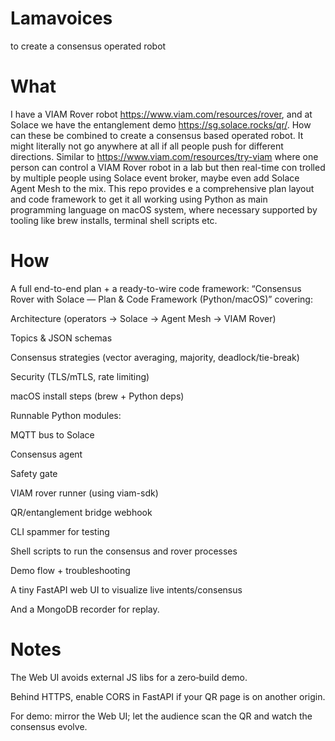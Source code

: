 # Lamavoices
to create a consensus operated robot

# What
I have a VIAM Rover robot https://www.viam.com/resources/rover, and at Solace we have the entanglement demo https://sg.solace.rocks/qr/. How can these be combined to create a consensus based operated robot. It might literally not go anywhere at all if all people push for different directions. Similar to https://www.viam.com/resources/try-viam where one person can control a VIAM Rover robot in a lab but then real-time con trolled by multiple people using Solace event broker, maybe even add Solace Agent Mesh to the mix. This repo provides e a comprehensive plan layout and code framework to get it all working using Python as main programming language on macOS system, where necessary supported by tooling like brew installs, terminal shell scripts etc.

# How
A full end-to-end plan + a ready-to-wire code framework: “Consensus Rover with Solace — Plan & Code Framework (Python/macOS)” covering:

Architecture (operators → Solace → Agent Mesh → VIAM Rover)

Topics & JSON schemas

Consensus strategies (vector averaging, majority, deadlock/tie-break)

Security (TLS/mTLS, rate limiting)

macOS install steps (brew + Python deps)

Runnable Python modules:

MQTT bus to Solace

Consensus agent

Safety gate

VIAM rover runner (using viam-sdk)

QR/entanglement bridge webhook

CLI spammer for testing

Shell scripts to run the consensus and rover processes

Demo flow + troubleshooting

A tiny FastAPI web UI to visualize live intents/consensus

And a MongoDB recorder for replay.

# Notes
The Web UI avoids external JS libs for a zero‑build demo.

Behind HTTPS, enable CORS in FastAPI if your QR page is on another origin.

For demo: mirror the Web UI; let the audience scan the QR and watch the consensus evolve.
